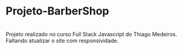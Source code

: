 # Projeto-BarberShop
<br>
Projeto realizado no curso Full Stack Javascript do Thiago Medeiros. <br>
Faltando atualizar o site com responsividade.
